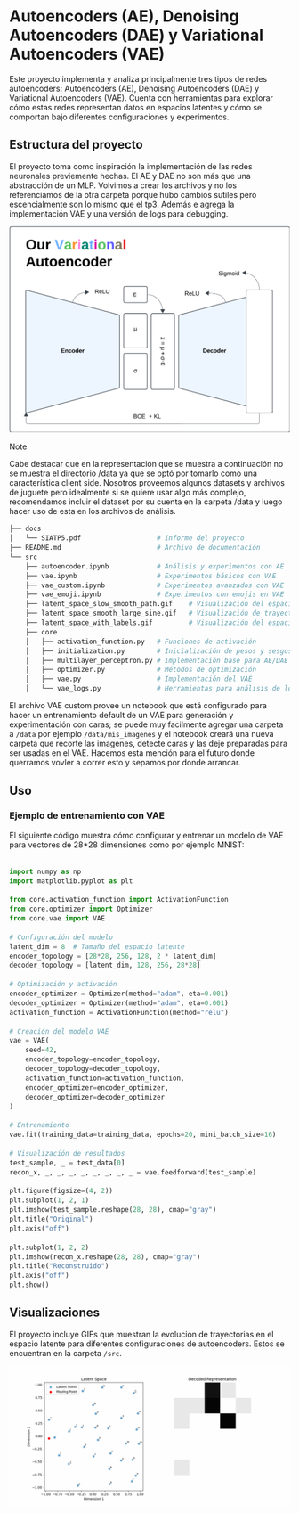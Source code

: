 # Autoencoders (AE), Denoising Autoencoders (DAE) y Variational Autoencoders (VAE)


Este proyecto implementa y analiza principalmente tres tipos de redes autoencoders: Autoencoders (AE), Denoising Autoencoders (DAE) y Variational Autoencoders (VAE). Cuenta con herramientas para explorar cómo estas redes representan datos en espacios latentes y cómo se comportan bajo diferentes configuraciones y experimentos.


## Estructura del proyecto

El proyecto toma como inspiración la implementación de las redes neuronales previemente hechas. El AE y DAE no son más que una abstracción de un MLP. Volvimos a crear los archivos y no los referenciamos de la otra carpeta porque hubo cambios sutiles pero escencialmente son lo mismo que el tp3. Además e agrega la implementación VAE y una versión de logs para debugging.

![our_vae](./res/out_vae.png)

> [!Note]
> Cabe destacar que en la representación que se muestra a continuación no se muestra el directorio /data ya que se optó por tomarlo como una característica client side. Nosotros proveemos algunos datasets y archivos de juguete pero idealmente si se quiere usar algo más complejo, recomendamos incluir el dataset por su cuenta en la carpeta /data y luego hacer uso de esta en los archivos de análisis.

```bash
├── docs
│   └── SIATP5.pdf                   # Informe del proyecto
├── README.md                        # Archivo de documentación
└── src
    ├── autoencoder.ipynb            # Análisis y experimentos con AE
    ├── vae.ipynb                    # Experimentos básicos con VAE
    ├── vae_custom.ipynb             # Experimentos avanzados con VAE
    ├── vae_emoji.ipynb              # Experimentos con emojis en VAE
    ├── latent_space_slow_smooth_path.gif    # Visualización del espacio latente (GIF)
    ├── latent_space_smooth_large_sine.gif   # Visualización de trayectorias suaves
    ├── latent_space_with_labels.gif         # Visualización del espacio latente etiquetado
    ├── core
    │   ├── activation_function.py   # Funciones de activación
    │   ├── initialization.py        # Inicialización de pesos y sesgos
    │   ├── multilayer_perceptron.py # Implementación base para AE/DAE
    │   ├── optimizer.py             # Métodos de optimización
    │   ├── vae.py                   # Implementación del VAE
    │   └── vae_logs.py              # Herramientas para análisis de logs

```

El archivo VAE custom provee un notebook que está configurado para hacer un entrenamiento default de un VAE para generación y experimentación con caras; se puede muy facilmente agregar una carpeta a `/data` por ejemplo `/data/mis_imagenes` y el notebook creará una nueva carpeta que recorte las imagenes, detecte caras y las deje preparadas para ser usadas en el VAE. Hacemos esta mención para el futuro donde querramos vovler a correr esto y sepamos por donde arrancar.



## Uso

### Ejemplo de entrenamiento con VAE

El siguiente código muestra cómo configurar y entrenar un modelo de VAE para vectores de 28*28 dimensiones como por ejemplo MNIST:

```python

import numpy as np
import matplotlib.pyplot as plt

from core.activation_function import ActivationFunction
from core.optimizer import Optimizer
from core.vae import VAE

# Configuración del modelo
latent_dim = 8  # Tamaño del espacio latente
encoder_topology = [28*28, 256, 128, 2 * latent_dim]
decoder_topology = [latent_dim, 128, 256, 28*28]

# Optimización y activación
encoder_optimizer = Optimizer(method="adam", eta=0.001)
decoder_optimizer = Optimizer(method="adam", eta=0.001)
activation_function = ActivationFunction(method="relu")

# Creación del modelo VAE
vae = VAE(
    seed=42,
    encoder_topology=encoder_topology,
    decoder_topology=decoder_topology,
    activation_function=activation_function,
    encoder_optimizer=encoder_optimizer,
    decoder_optimizer=decoder_optimizer
)

# Entrenamiento
vae.fit(training_data=training_data, epochs=20, mini_batch_size=16)

# Visualización de resultados
test_sample, _ = test_data[0]
recon_x, _, _, _, _, _, _, _, _ = vae.feedforward(test_sample)

plt.figure(figsize=(4, 2))
plt.subplot(1, 2, 1)
plt.imshow(test_sample.reshape(28, 28), cmap="gray")
plt.title("Original")
plt.axis("off")

plt.subplot(1, 2, 2)
plt.imshow(recon_x.reshape(28, 28), cmap="gray")
plt.title("Reconstruido")
plt.axis("off")
plt.show()

```

## Visualizaciones

El proyecto incluye GIFs que muestran la evolución de trayectorias en el espacio latente para diferentes configuraciones de autoencoders. Estos se encuentran en la carpeta `/src`.

![latent_smooth](./src/latent_space_smooth_large_sine.gif)